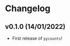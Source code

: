 # Changelog

<!--next-version-placeholder-->

## v0.1.0 (14/01/2022)

- First release of `pycounts`!